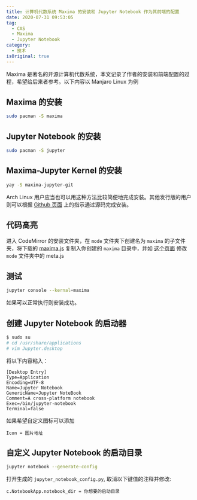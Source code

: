 ```yaml
---
title: 计算机代数系统 Maxima 的安装和 Jupyter Notebook 作为其前端的配置
date: 2020-07-31 09:53:05
tag:
  - CAS
  - Maxima
  - Jupyter Notebook
category:
  - 技术
isOriginal: true
---
```


Maxima 是著名的开源计算机代数系统，本文记录了作者的安装和前端配置的过程，希望给后来者参考。以下内容以 Manjaro Linux 为例

<!-- more -->

## Maxima 的安装

```bash
sudo pacman -S maxima
```

## Jupyter Notebook 的安装

```bash
sudo pacman -S jupyter
```

## Maxima-Jupyter Kernel 的安装

```bash
yay -S maxima-jupyter-git
```

Arch Linux 用户应当也可以用这种方法比较简便地完成安装。其他发行版的用户则可以根据 [Github 页面](https://github.com/robert-dodier/maxima-jupyter) 上的指示通过源码完成安装。

## 代码高亮

进入 CodeMirror 的安装文件夹，在 `mode` 文件夹下创建名为 `maxima` 的子文件夹，将下载的 [maxima.js](https://github.com/robert-dodier/maxima-jupyter/blob/master/maxima.js) 复制入你创建的 `maxima` 目录中，并如 [这个页面](https://github.com/robert-dodier/maxima-jupyter/blob/master/codemirror-mode-meta-patch) 修改 `mode` 文件夹中的 meta.js

## 测试

```bash
jupyter console --kernal=maxima
```

如果可以正常执行则安装成功。

## 创建 Jupyter Notebook 的启动器

```bash
$ sudo su
# cd /usr/share/applications
# vim Jupyter.desktop
```

将以下内容粘入：

```
[Desktop Entry]
Type=Application
Encoding=UTF-8
Name=Jupyter Notebook
GenericName=Jupyter NoteBook
Comment=A cross-platform notebook
Exec=/bin/jupyter-notebook
Terminal=false
```

如果希望自定义图标可以添加

```
Icon = 图片地址
```

## 自定义 Jupyter Notebook 的启动目录

```bash
jupyter notebook --generate-config
```

打开生成的 `jupyter_notebook_config.py`, 取消以下键值的注释并修改:

```
c.NotebookApp.notebook_dir = 你想要的启动目录
```

